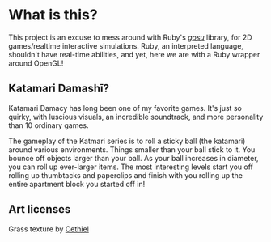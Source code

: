 # What is this?
This project is an excuse to mess around with Ruby's *[gosu](https://github.com/gosu/gosu)* library, for 2D games/realtime interactive simulations. Ruby, an interpreted language, shouldn't have real-time abilities, and yet, here we are with a Ruby wrapper around OpenGL! 

## Katamari Damashī?
Katamari Damacy has long been one of my favorite games. It's just so quirky, with luscious visuals, an incredible soundtrack, and more personality than 10 ordinary games.

The gameplay of the Katmari series is to roll a sticky ball (the katamari) around various environments. Things smaller than your ball stick to it. You bounce off objects larger than your ball. As your ball increases in diameter, you can roll up ever-larger items. The most interesting levels start you off rolling up thumbtacks and paperclips and finish with you rolling up the entire apartment block you started off in!

## Art licenses
Grass texture by [Cethiel](http://www.patreon.com/cethiel)

